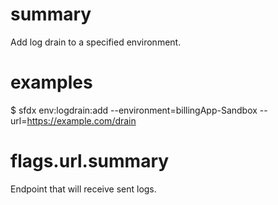 # summary

Add log drain to a specified environment.

# examples

$ sfdx env:logdrain:add --environment=billingApp-Sandbox --url=https://example.com/drain

# flags.url.summary

Endpoint that will receive sent logs.
